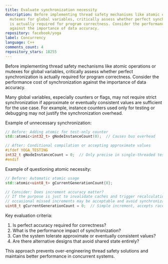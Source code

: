 ```yaml
---
title: Evaluate synchronization necessity
description: Before implementing thread safety mechanisms like atomic operations or
  mutexes for global variables, critically assess whether perfect synchronization
  is actually required for program correctness. Consider the performance cost of synchronization
  against the importance of data accuracy.
repository: facebook/yoga
label: Concurrency
language: C++
comments_count: 4
repository_stars: 18255
---
```


Before implementing thread safety mechanisms like atomic operations or mutexes for global variables, critically assess whether perfect synchronization is actually required for program correctness. Consider the performance cost of synchronization against the importance of data accuracy.

Many global variables, especially counters or flags, may not require strict synchronization if approximate or eventually consistent values are sufficient for the use case. For example, instance counters used only for testing or debugging may not justify the synchronization overhead.

Example of unnecessary synchronization:
```cpp
// Before: Adding atomic for test-only counter
std::atomic<int32_t> gNodeInstanceCount(0);  // Causes bus overhead

// After: Conditional compilation or accepting approximate values
#ifdef YOGA_TESTING
int32_t gNodeInstanceCount = 0;  // Only precise in single-threaded tests
#endif
```

Example of questioning atomic necessity:
```cpp
// Before: Automatic atomic usage
std::atomic<uint8_t> gCurrentGenerationCount{0};

// Consider: Does increment accuracy matter?
// If the purpose is just to invalidate caches and trigger recalculations,
// occasional missed increments may be acceptable and avoid synchronization costs
uint8_t gCurrentGenerationCount = 0;  // Simple increment, accepts race conditions
```

Key evaluation criteria:
1. Is perfect accuracy required for correctness?
2. What is the performance impact of synchronization?
3. Can the system tolerate approximate or eventually consistent values?
4. Are there alternative designs that avoid shared state entirely?

This approach prevents over-engineering thread safety solutions and maintains better performance in concurrent systems.